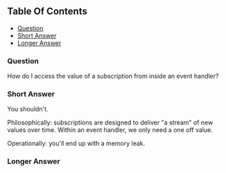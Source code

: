 <!-- START doctoc generated TOC please keep comment here to allow auto update -->
<!-- DON'T EDIT THIS SECTION, INSTEAD RE-RUN doctoc TO UPDATE -->
## Table Of Contents

- [Question](#question)
- [Short Answer](#short-answer)
- [Longer Answer](#longer-answer)

<!-- END doctoc generated TOC please keep comment here to allow auto update -->

### Question

How do I access the value of a subscription from inside an event handler? 

### Short Answer

You shouldn't.

Philosophically: subscriptions are designed to deliver "a stream" of new values 
over time. Within an event handler, we only need a one off value.
 
Operationally: you'll end up with a memory leak.  
  
### Longer Answer





